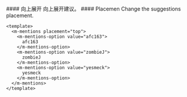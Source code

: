 <cn>
#### 向上展开
向上展开建议。
</cn>

<us>
#### Placemen
Change the suggestions placement.
</us>

```vue
<template>
  <m-mentions placement="top">
    <m-mentions-option value="afc163">
      afc163
    </m-mentions-option>
    <m-mentions-option value="zombieJ">
      zombieJ
    </m-mentions-option>
    <m-mentions-option value="yesmeck">
      yesmeck
    </m-mentions-option>
  </m-mentions>
</template>
```
